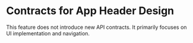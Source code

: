 # Contracts for App Header Design

This feature does not introduce new API contracts. It primarily focuses on UI implementation and navigation.
